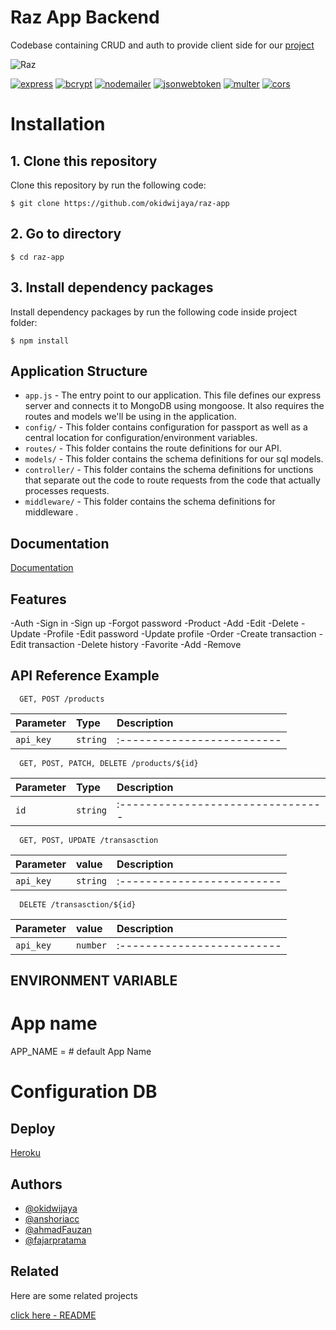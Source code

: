 
# Raz App Backend

Codebase containing CRUD and auth to provide client side for our [project](##Related) 

![Raz](https://drive.google.com/uc?export=view&id=1FcgncPq7HGnaEXO0tmrE6r2ZykxhtSF-)

[![express](https://img.shields.io/npm/v/react-router-dom?label=express)](https://www.npmjs.com/package/express)
[![bcrypt](https://img.shields.io/badge/bcrypt-5.0.1-blue)](https://www.npmjs.com/package/bcrypt)
[![nodemailer](https://img.shields.io/badge/nodemailer-6.7.3-blue)](https://www.npmjs.com/package/nodemailer)
[![jsonwebtoken](https://img.shields.io/badge/jsonwebtoken-8.5.1-blue)](https://www.npmjs.com/package/jsonwebtoken)
[![multer](https://img.shields.io/badge/multer-1.4.4-blue)](https://www.npmjs.com/package/multer)
[![cors](https://img.shields.io/badge/cors-2.8.5-blue)](https://www.npmjs.com/package/cors)

# Installation
## 1. Clone this repository

Clone this repository by run the following code:

```
$ git clone https://github.com/okidwijaya/raz-app
```
## 2. Go to directory

```
$ cd raz-app
```

## 3. Install dependency packages

Install dependency packages by run the following code inside project folder:

```
$ npm install
```

## Application Structure

- `app.js` - The entry point to our application. This file defines our express server and connects it to MongoDB using mongoose. It also requires the routes and models we'll be using in the application.
- `config/` - This folder contains configuration for passport as well as a central location for configuration/environment variables.
- `routes/` - This folder contains the route definitions for our API.
- `models/` - This folder contains the schema definitions for our sql models.
- `controller/` - This folder contains the schema definitions for unctions that separate out the code to route requests from the code that actually processes requests.
- `middleware/` - This folder contains the schema definitions for middleware .

## Documentation

[Documentation](https://www.postman.com/collections/4d374ffde5756cac4265)


## Features

-Auth
    -Sign in
    -Sign up
    -Forgot password
-Product
    -Add
    -Edit
    -Delete
    -Update
 -Profile
    -Edit password
    -Update profile
 -Order
    -Create transaction
    -Edit transaction
    -Delete history
 -Favorite
    -Add
    -Remove

## API Reference Example

```http
  GET, POST /products
```

| Parameter | Type     | Description                |
| :-------- | :------- | :------------------------- |
| `api_key` | `string` | :------------------------- |


```http
  GET, POST, PATCH, DELETE /products/${id}
```

| Parameter | Type     | Description                       |
| :-------- | :------- | :-------------------------------- |
| `id`      | `string` | :-------------------------------- |

```http
  GET, POST, UPDATE /transasction
```

| Parameter | value    | Description                |
| :-------- | :------- | :------------------------- |
| `api_key` | `string` | :------------------------- |

```http
  DELETE /transasction/${id}
```

| Parameter | value    | Description                |
| :-------- | :------- | :------------------------- |
| `api_key` | `number` | :------------------------- |


## ENVIRONMENT VARIABLE

# App name
APP_NAME = # default App Name


# Configuration DB

## Deploy

[Heroku](https://raz-furniture-backend.herokuapp.com)

## Authors

- [@okidwijaya]( https://github.com/okidwijaya)
- [@anshoriacc]( https://github.com/anshoriacc)
- [@ahmadFauzan]( https://github.com/special-snowflake)
- [@fajarpratama](https://github.com/ikehikeh151)


## Related

Here are some related projects

[click here - README](https://github.com/anshoriacc/raz-webapp-nextjs)
